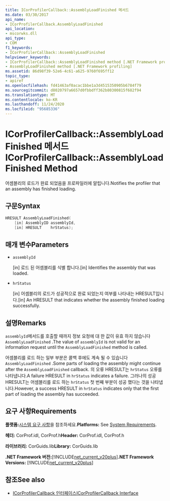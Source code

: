 ```yaml
---
title: ICorProfilerCallback::AssemblyLoadFinished 메서드
ms.date: 03/30/2017
api_name:
- ICorProfilerCallback.AssemblyLoadFinished
api_location:
- mscorwks.dll
api_type:
- COM
f1_keywords:
- ICorProfilerCallback::AssemblyLoadFinished
helpviewer_keywords:
- ICorProfilerCallback::AssemblyLoadFinished method [.NET Framework profiling]
- AssemblyLoadFinished method [.NET Framework profiling]
ms.assetid: 86d98f39-52e6-4c61-a625-9760f695ff12
topic_type:
- apiref
ms.openlocfilehash: fd41463af0acac1bbe1a3d4515350905b6784f79
ms.sourcegitcommit: d8020797a6657d0fbbdff362b80300815f682f94
ms.translationtype: MT
ms.contentlocale: ko-KR
ms.lasthandoff: 11/24/2020
ms.locfileid: "95685336"
---
```

# <a name="icorprofilercallbackassemblyloadfinished-method"></a><span data-ttu-id="c96bf-102">ICorProfilerCallback::AssemblyLoadFinished 메서드</span><span class="sxs-lookup"><span data-stu-id="c96bf-102">ICorProfilerCallback::AssemblyLoadFinished Method</span></span>

<span data-ttu-id="c96bf-103">어셈블리의 로드가 완료 되었음을 프로파일러에 알립니다.</span><span class="sxs-lookup"><span data-stu-id="c96bf-103">Notifies the profiler that an assembly has finished loading.</span></span>  
  
## <a name="syntax"></a><span data-ttu-id="c96bf-104">구문</span><span class="sxs-lookup"><span data-stu-id="c96bf-104">Syntax</span></span>  
  
```cpp  
HRESULT AssemblyLoadFinished(  
    [in] AssemblyID assemblyId,  
    [in] HRESULT    hrStatus);  
```  
  
## <a name="parameters"></a><span data-ttu-id="c96bf-105">매개 변수</span><span class="sxs-lookup"><span data-stu-id="c96bf-105">Parameters</span></span>

- `assemblyId`

  <span data-ttu-id="c96bf-106">\[in] 로드 된 어셈블리를 식별 합니다.</span><span class="sxs-lookup"><span data-stu-id="c96bf-106">\[in] Identifies the assembly that was loaded.</span></span>

- `hrStatus`

  <span data-ttu-id="c96bf-107">\[in] 어셈블리의 로드가 성공적으로 완료 되었는지 여부를 나타내는 HRESULT입니다.</span><span class="sxs-lookup"><span data-stu-id="c96bf-107">\[in] An HRESULT that indicates whether the assembly finished loading successfully.</span></span>

## <a name="remarks"></a><span data-ttu-id="c96bf-108">설명</span><span class="sxs-lookup"><span data-stu-id="c96bf-108">Remarks</span></span>  

 <span data-ttu-id="c96bf-109">`assemblyId`메서드를 호출할 때까지 정보 요청에 대 한 값이 유효 하지 않습니다 `AssemblyLoadFinished` .</span><span class="sxs-lookup"><span data-stu-id="c96bf-109">The value of `assemblyId` is not valid for an information request until the `AssemblyLoadFinished` method is called.</span></span>  
  
 <span data-ttu-id="c96bf-110">어셈블리를 로드 하는 일부 부분은 콜백 후에도 계속 될 수 있습니다 `AssemblyLoadFinished` .</span><span class="sxs-lookup"><span data-stu-id="c96bf-110">Some parts of loading the assembly might continue after the `AssemblyLoadFinished` callback.</span></span> <span data-ttu-id="c96bf-111">의 오류 HRESULT는 `hrStatus` 오류를 나타냅니다.</span><span class="sxs-lookup"><span data-stu-id="c96bf-111">A failure HRESULT in `hrStatus` indicates a failure.</span></span> <span data-ttu-id="c96bf-112">그러나의 성공 HRESULT는 어셈블리를 로드 하는 `hrStatus` 첫 번째 부분이 성공 했다는 것을 나타냅니다.</span><span class="sxs-lookup"><span data-stu-id="c96bf-112">However, a success HRESULT in `hrStatus` indicates only that the first part of loading the assembly has succeeded.</span></span>  
  
## <a name="requirements"></a><span data-ttu-id="c96bf-113">요구 사항</span><span class="sxs-lookup"><span data-stu-id="c96bf-113">Requirements</span></span>  

 <span data-ttu-id="c96bf-114">**플랫폼:**[시스템 요구 사항](../../get-started/system-requirements.md)을 참조하세요.</span><span class="sxs-lookup"><span data-stu-id="c96bf-114">**Platforms:** See [System Requirements](../../get-started/system-requirements.md).</span></span>  
  
 <span data-ttu-id="c96bf-115">**헤더:** CorProf.idl, CorProf.h</span><span class="sxs-lookup"><span data-stu-id="c96bf-115">**Header:** CorProf.idl, CorProf.h</span></span>  
  
 <span data-ttu-id="c96bf-116">**라이브러리:** CorGuids.lib</span><span class="sxs-lookup"><span data-stu-id="c96bf-116">**Library:** CorGuids.lib</span></span>  
  
 <span data-ttu-id="c96bf-117">**.NET Framework 버전:**[!INCLUDE[net_current_v20plus](../../../../includes/net-current-v20plus-md.md)]</span><span class="sxs-lookup"><span data-stu-id="c96bf-117">**.NET Framework Versions:** [!INCLUDE[net_current_v20plus](../../../../includes/net-current-v20plus-md.md)]</span></span>  
  
## <a name="see-also"></a><span data-ttu-id="c96bf-118">참조</span><span class="sxs-lookup"><span data-stu-id="c96bf-118">See also</span></span>

- [<span data-ttu-id="c96bf-119">ICorProfilerCallback 인터페이스</span><span class="sxs-lookup"><span data-stu-id="c96bf-119">ICorProfilerCallback Interface</span></span>](icorprofilercallback-interface.md)
